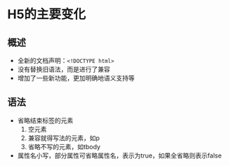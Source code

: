 # H5的主要变化

## 概述

- 全新的文档声明：`<!DOCTYPE html>`
- 没有替换旧语法，而是进行了兼容
- 增加了一些新功能，更加明确地语义支持等

## 语法

- 省略结束标签的元素
    1. 空元素
    2. 兼容就得写法的元素，如p
    3. 省略不写的元素，如tbody
- 属性名小写，部分属性可省略属性名，表示为true，如果全省略则表示false